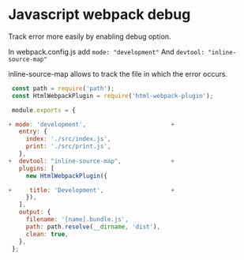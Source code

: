# Javascript webpack debug

Track error more easily by enabling debug option.

In webpack.config.js add `mode: "development"`
And `devtool: "inline-source-map"`

inline-source-map allows to track the file in which the error occurs.

```javascript
 const path = require('path');
 const HtmlWebpackPlugin = require('html-webpack-plugin');

 module.exports = {

+ mode: 'development',                        +
   entry: {
     index: './src/index.js',
     print: './src/print.js',
   },
+  devtool: "inline-source-map",              +
   plugins: [
     new HtmlWebpackPlugin({

+     title: 'Development',                   +
     }),
   ],
   output: {
     filename: '[name].bundle.js',
     path: path.resolve(__dirname, 'dist'),
     clean: true,
   },
 };
```
